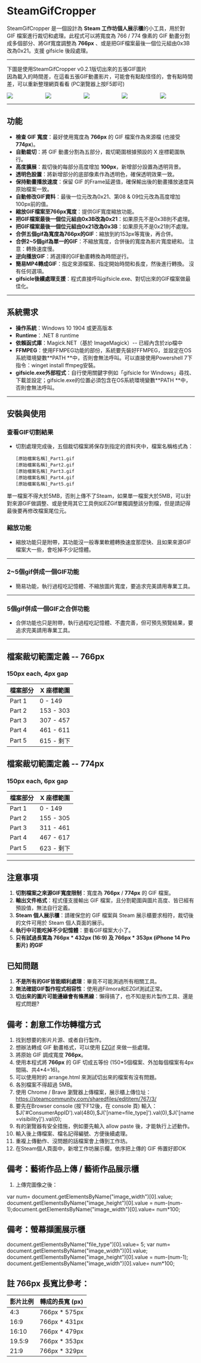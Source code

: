 # SteamGifCropper

SteamGifCropper 是一個設計為 **Steam 工作坊個人展示櫃**的小工具，用於對 GIF 檔案進行裁切和處理。此程式可以將寬度為 766 / 774 像素的 GIF 動畫分割成多個部分、將Gif寬度調整為 **766px** 、或是把GIF檔案最後一個位元組由0x3B改為0x21。支援 gifsicle 後段處理。

---
下圖是使用SteamGifCropper v0.2.1版切出來的五張GIF圖片  
因為載入的時間差，在這看五張GIF動畫影片，可能會有點點怪怪的，會有點時間差，可以重新整理網頁看看 (PC瀏覽器上按F5即可)  

<div style="display: flex; flex-wrap: wrap; gap: 10px;">
  <img src="./res/new_shiny1_766px_Part1.gif" style="flex: 1 1 18%; height: auto;">
  <img src="./res/new_shiny1_766px_Part2.gif" style="flex: 1 1 18%; height: auto;">
  <img src="./res/new_shiny1_766px_Part3.gif" style="flex: 1 1 18%; height: auto;">
  <img src="./res/new_shiny1_766px_Part4.gif" style="flex: 1 1 18%; height: auto;">
  <img src="./res/new_shiny1_766px_Part5.gif" style="flex: 1 1 18%; height: auto;">
</div>


---

## 功能

- **檢查 GIF 寬度**：最好使用寬度為 **766px** 的 GIF 檔案作為來源檔 (也接受 **774px**)。
- **自動裁切**：將 GIF 動畫分割為五部分，裁切範圍根據預設的 X 座標範圍執行。
- **高度擴展**：裁切後的每部分高度增加 **100px**，新增部分設置為透明背景。
- **透明色設置**：將新增部分的底部像素作為透明色，確保透明效果一致。
- **保持動畫播放速度**：保留 GIF 的Frame延遲值，確保輸出後的動畫播放速度與原始檔案一致。
- **自動修改GIF資料**：最後一位元改為0x21、第08 & 09位元改為高度增加100px前的值。
- **縮放GIF檔案至766px寬度**：提供GIF寬度縮放功能。
- **把GIF檔案最後一個位元組由0x3B改為0x21**：如果原先不是0x3B則不處理。 
- **把GIF檔案最後一個位元組由0x21改為0x3B**：如果原先不是0x21則不處理。 
- **合併五個gif為寬度為766px的GIF**：縮放到約153px等寬後，再合併。 
- **合併2~5個gif為單一的GIF**：不縮放寬度，合併後的寬度為影片寬度總和。 注意：轉換速度慢。
- **逆向播放GIF**：將選擇的GIF動畫轉換為時間逆行。
- **簡易MP4轉成GIF**：指定來源檔案、指定開始時間和長度，然後進行轉換。 沒有任何選項。
- **gifsicle後續處理支援**：程式直接呼叫gifsicle.exe、對切出來的GIF檔案做最佳化。

---

## 系統需求

- **操作系統**：Windows 10 1904 或更高版本
- **Runtime**：.NET 8 runtime
- **依賴函式庫**：Magick.NET（基於 ImageMagick）-- 已經內含於zip檔中
- **FFMPEG**：使用FFMPEG功能的部份，系統要先裝好FFMPEG，並設定在OS系統環境變數**PATH **中，否則會無法呼叫。可以直接使用Powershell 7下指令：winget install ffmpeg安裝。
- **gifsicle.exe外部程式**：自行使用關鍵字例如「gifsicle for Windows」尋找、下載並設定；gifsicle.exe的位置必須包含在OS系統環境變數**PATH **中，否則會無法呼叫。
---

## 安裝與使用

### 查看GIF切割結果
- 切割處理完成後，五個裁切檔案將保存到指定的資料夾中，檔案名稱格式為：
  ```
  [原始檔案名稱]_Part1.gif
  [原始檔案名稱]_Part2.gif
  [原始檔案名稱]_Part3.gif
  [原始檔案名稱]_Part4.gif
  [原始檔案名稱]_Part5.gif
  ```
單一檔案不得大於5MB，否則上傳不了Steam，如果單一檔案大於5MB，可以針對來源GIF做調整、或是使用其它工具例如EZGif單獨調整該分割檔，但是請記得最後要再修改檔案尾位元。

### 縮放功能
- 縮放功能只是附帶，其功能沒一般專業軟體轉換速度那麼快、且如果來源GIF檔案大一些，會吃掉不少記憶體。
---

### 2~5個gif併成一個GIF功能
- 簡易功能，執行過程吃記憶體、不縮放圖片寬度，要追求完美請用專業工具。
---

### 5個gif併成一個GIF之合併功能
- 合併功能也只是附帶，執行過程吃記憶體、不盡完善，但可預先預覽結果，要追求完美請用專業工具。
---

## 檔案裁切範圍定義 -- **766px**
### **150px** each, **4px** gap

| 檔案部分   | X 座標範圍 |
|------------|------------|
| Part 1     | 0 - 149    |
| Part 2     | 153 - 303  |
| Part 3     | 307 - 457  |
| Part 4     | 461 - 611  |
| Part 5     | 615 - 剩下  |

## 檔案裁切範圍定義 -- **774px**
### **150px** each, **6px** gap

| 檔案部分   | X 座標範圍 |
|------------|------------|
| Part 1     | 0 - 149    |
| Part 2     | 155 - 305  |
| Part 3     | 311 - 461  |
| Part 4     | 467 - 617  |
| Part 5     | 623 - 剩下  |

---

## 注意事項

1. **切割檔案之來源GIF寬度限制**：寬度為 **766px** / **774px** 的 GIF 檔案。
1. **輸出文件格式**：程式僅支援輸出 GIF 檔案，且分割範圍與圖片高度、皆已經有預設值，無法自行定義。
1. **Steam 個人展示櫃**：請確保您的 GIF 檔案與 Steam 展示櫃要求相符，裁切後的文件可用於 Steam 個人頁面的展示。
1. **執行中可能吃掉不少記憶體**：要看GIF檔案大小了。
1. **只有試過長寛為 766px \* 432px (16:9) 及 766px \* 353px (iPhone 14 Pro影片) 的GIF**

## 已知問題
1. **不是所有的GIF皆能順利處理**：畢竟不可能測過所有相關工具。
1. **無法確認GIF製作程式相容性**：使用過Filmora和EZGif測試正常。
1. **切出來的圖片可能邊緣會有條黑線**：懶得搞了，也不知是影片製作工具、還是程式問題?

## 備考：創意工作坊轉檔方式
1. 找到想要的影片片源、或者自行製作。
1. 想辦法轉成 GIF 動畫格式，可以使用 [EZGif](https://ezgif.com/) 來做一些處理。
1. 將原始 GIF 調成寬度 **766px**。
1. 使用本程式將 **766px** 的 GIF 切成五等份 (150\*5個檔案、外加每個檔案有4px間隔、共4\*4=16)。
1. 可以使用附的 arrange.html 來測試切出來的檔案有沒有問題。
1. 各別檔案不得超過 5MB。
1. 使用 Chrome / Brave 瀏覽器上傳檔案，展示櫃上傳位址：https://steamcommunity.com/sharedfiles/edititem/767/3/
1. 要先在Browser console (按下F12後，在 console 頁) 輸入： $J('#ConsumerAppID').val(480),$J('[name=file_type]').val(0),$J('[name=visibility]').val(0);
1. 有的瀏覽器有安全措施，例如要先輸入 allow paste 後，才能執行上述動作。
1. 輸入後上傳檔案、檔名記得編號、方便後續處理。
1. 重複上傳動作、沒問題的話檔案會上傳到工作坊。
1. 在Steam個人頁面中，新增工作坊展示欄，依序把上傳的 GIF 佈置好即OK

## 備考：藝術作品上傳 / 藝術作品展示櫃
1. 上傳完圖像之後：

var num= document.getElementsByName("image_width")[0].value;
document.getElementsByName("image_height")[0].value = num-(num-1);document.getElementsByName("image_width")[0].value= num*100;

## 備考：螢幕擷圖展示櫃
document.getElementsByName("file_type")[0].value= 5;
var num= document.getElementsByName("image_width")[0].value;
document.getElementsByName("image_height")[0].value = num-(num-1);
document.getElementsByName("image_width")[0].value= num\*100;


## 註 **766px** 長寬比參考：
| **影片比例** | **轉成的長寬 (px)**     |
|--------------|-----------------------|
| 4:3          | 766px \* 575px        |
| 16:9         | 766px \* 431px        |
| 16:10        | 766px \* 479px        |
| 19.5:9       | 766px \* 353px        |
| 21:9         | 766px \* 329px        |
